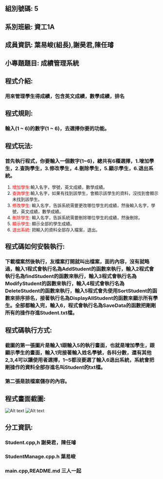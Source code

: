 ## <b>組別號碼:</b> 5
## <b>系別班級:</b> 資工1A 
## <b>成員資訊:</b> 葉易峻(組長),謝昊君,陳任璿
## <b>小專題題目:</b> 成績管理系統
## <b>程式介紹</b>: 
### 用來管理學生得成績，包含英文成績，數學成績，排名
## <b>程式規則:</b>
### 輸入(1 ~ 6)的數字(1 ~ 6)，去選擇你要的功能。
## <b>程式玩法:</b>
### 首先執行程式，你要輸入一個數字(1~6)，總共有6種選擇，1.增加學生，2.查詢學生，3.修改學生，4.刪除學生，5.顯示學生，6.退出系統。

1. <font color=#FF0000>增加學生</font>:輸入名字，學號，英文成績，數學成績。
2. <font color = red>查詢學生</font>:輸入名字，如果有找到該學生，會顯示該學生的資料，沒找到會顯示未找到該學生。
3. <font color = red>修改學生</font>: 輸入名字，告訴系統需要更改哪位學生的成績，然後輸入名字，學號，英文成績，數學成績。
4. <font color = red>刪除學生</font>: 輸入名字，告訴系統需要刪除哪位學生的成績，然後刪除。
5. <font color = red>顯示學生</font>: 顯示全部的學生成績。
6. <font color = red>退出系統</font>: 把輸入的資料全部存入檔案，退出。
## <b>程式碼如何安裝執行:</b>
### 下載檔案然後執行，友檔案打開就叫出檔案，面的內容，沒有就略過，輸入1程式會執行名為AddStudent的函數來執行，輸入2程式會執行名為findStudent的函數來執行，輸入3程式會執行名為ModifyStudent的函數來執行，輸入4程式會執行名為DeleteStudent的函數來執行，輸入5程式會先使用SortStudent的函數來排序排名，接著執行名為DisplayAllStudent的函數來顯示所有學生。全部都輸入完，輸入6，程式會執行名為SaveData的函數把剛剛所有的操作存進Student.txt檔。
## <b>程式碼執行方式:</b>
### 截圖的第一張圖片是輸入1跟輸入5的執行畫面，也就是增加學生，跟顯示學生的畫面，輸入1完接著輸入姓名學號，各科分數，還有其他2,3,4可以讓使用者選擇，1~5都沒要選了輸入6退出系統，系統會把剛操作的資料全部存進名叫Student的txt檔。
### 第二張是該檔案儲存的內容。

## <b>程式畫面截圖:</b>
![Alt text](https://github.com/jimmyye1118/Grade-Management-System/blob/master/%E8%9E%A2%E5%B9%95%E6%93%B7%E5%8F%96%E7%95%AB%E9%9D%A2%202023-05-20%20130825.png)
![Alt text](https://github.com/jimmyye1118/Grade-Management-System/blob/master/%E8%9E%A2%E5%B9%95%E6%93%B7%E5%8F%96%E7%95%AB%E9%9D%A2%202023-05-20%20134713.png)
## <b>分工資訊:</b>
### Student.cpp,h 謝昊君，陳任璿
### StudentManage.cpp.h 葉易峻
### main.cpp,README.md 三人一起